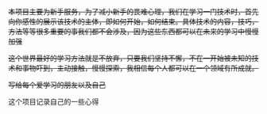 ~~本项目主要为新手服务，为了减小新手的畏难心理，我们在学习一门技术时，首先向你感性的展示该技术的主体，即如何开始，如何结束。具体技术的内容，技巧，方法等等很多重要的事我们都不会涉及，因为这些东西都可以在未来的学习中慢慢加强~~

~~这个世界最好的学习方法就是不放弃，只要我们坚持不懈，不在一开始被未知的技术和事物吓到，主动接触，慢慢探索，我相信每个人都可以在一个领域有所成就。~~

~~写给每个爱学习的朋友以及自己~~

这个项目记录自己的一些心得
